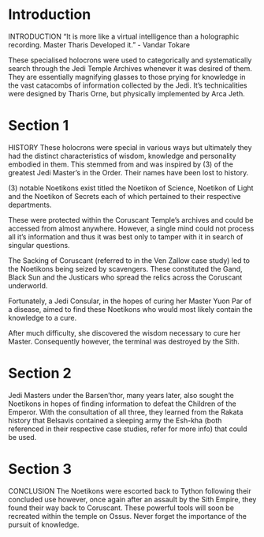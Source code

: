# Introduction

INTRODUCTION
“It is more like a virtual intelligence than a holographic recording.
Master Tharis Developed it.” - Vandar Tokare

These specialised holocrons were used to categorically and systematically search through the Jedi Temple Archives whenever it was desired of them.
They are essentially magnifying glasses to those prying for knowledge in the vast catacombs of information collected by the Jedi.
It’s technicalities were designed by Tharis Orne, but physically implemented by Arca Jeth.

# Section 1

HISTORY
These holocrons were special in various ways but ultimately they had the distinct characteristics of wisdom, knowledge and personality embodied in them.
This stemmed from and was inspired by (3) of the greatest Jedi Master’s in the Order.
Their names have been lost to history.

(3) notable Noetikons exist titled the Noetikon of Science, Noetikon of Light and the Noetikon of Secrets each of which pertained to their respective departments.

These were protected within the Coruscant Temple’s archives and could be accessed from almost anywhere.
However, a single mind could not process all it’s information and thus it was best only to tamper with it in search of singular questions.

The Sacking of Coruscant (referred to in the Ven Zallow case study) led to the Noetikons being seized by scavengers.
These constituted the Gand, Black Sun and the Justicars who spread the relics across the Coruscant underworld.

Fortunately, a Jedi Consular, in the hopes of curing her Master Yuon Par of a disease, aimed to find these Noetikons who would most likely contain the knowledge to a cure.

After much difficulty, she discovered the wisdom necessary to cure her Master.
Consequently however, the terminal was destroyed by the Sith.

# Section 2

Jedi Masters under the Barsen’thor, many years later, also sought the Noetikons in hopes of finding information to defeat the Children of the Emperor.
With the consultation of all three, they learned from the Rakata history that Belsavis contained a sleeping army the Esh-kha (both referenced in their respective case studies, refer for more info) that could be used.

# Section 3

CONCLUSION
The Noetikons were escorted back to Tython following their concluded use however, once again after an assault by the Sith Empire, they found their way back to Coruscant.
These powerful tools will soon be recreated within the temple on Ossus.
Never forget the importance of the pursuit of knowledge.
